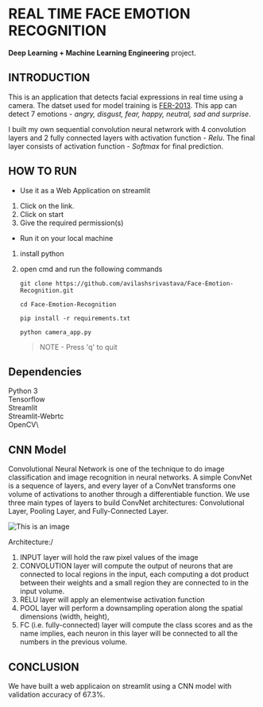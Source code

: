 # REAL TIME FACE EMOTION RECOGNITION
**Deep Learning + Machine Learning Engineering** project.

## INTRODUCTION
This is an application that detects facial expressions in real time using a camera. The datset used for model training is [FER-2013](https://www.kaggle.com/msambare/fer2013).
This app can detect 7 emotions - *angry, disgust, fear, happy, neutral, sad and surprise*. 

I built my own sequential convolution neural netwrork with 4 convolution layers and 2 fully connected layers with activation function - *Relu*.
The final layer consists of activation function - *Softmax* for final prediction.

## HOW TO RUN
- Use it as a Web Application on streamlit
1. Click on the link.
2. Click on start
3. Give the required permission(s)

- Run it on your local machine
1. install python
2. open cmd and run the following commands

   `git clone https://github.com/avilashsrivastava/Face-Emotion-Recognition.git`
   
   `cd Face-Emotion-Recognition`
   
   `pip install -r requirements.txt`
   
   `python camera_app.py`
   
   > NOTE - Press 'q' to quit

## Dependencies

Python 3\
Tensorflow\
Streamlit\
Streamlit-Webrtc\
OpenCV\

## CNN Model


Convolutional Neural Network is one of the technique to do image classification and image recognition in neural networks. A simple ConvNet is a sequence of layers, and every layer of a ConvNet transforms one volume of activations to another through a differentiable function. We use three main types of layers to build ConvNet architectures: Convolutional Layer, Pooling Layer, and Fully-Connected Layer.

![This is an image](https://static.javatpoint.com/tutorial/tensorflow/images/convolutional-neural-network-in-tensorflow.png)

Architecture:/

1. INPUT layer will hold the raw pixel values of the image
2. CONVOLUTION layer will compute the output of neurons that are connected to local regions in the input, each computing a dot product between their weights and a small region they are connected to in the input volume.
3. RELU layer will apply an elementwise activation function
4. POOL layer will perform a downsampling operation along the spatial dimensions (width, height), 
5. FC (i.e. fully-connected) layer will compute the class scores and as the name implies, each neuron in this layer will be connected to all the numbers in the previous volume.

## CONCLUSION
We have built a web applicaion on streamlit using a CNN model with validation accuracy of 67.3%. 








